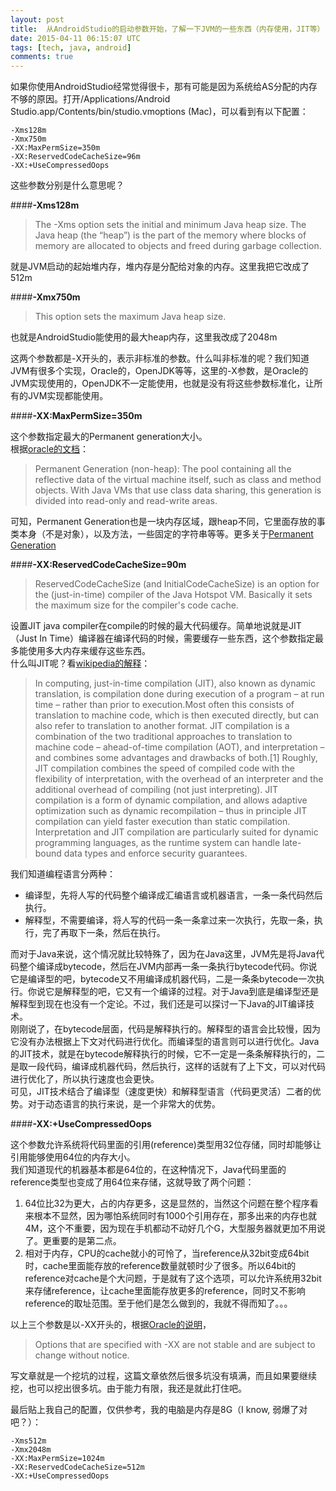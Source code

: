 ```yaml
---
layout: post
title:  从AndroidStudio的启动参数开始，了解一下JVM的一些东西（内存使用，JIT等）
date: 2015-04-11 06:15:07 UTC
tags: [tech, java, android]
comments: true
---
```

如果你使用AndroidStudio经常觉得很卡，那有可能是因为系统给AS分配的内存不够的原因。打开/Applications/Android Studio.app/Contents/bin/studio.vmoptions (Mac)，可以看到有以下配置：

```
-Xms128m  
-Xmx750m  
-XX:MaxPermSize=350m  
-XX:ReservedCodeCacheSize=96m  
-XX:+UseCompressedOops  
```

这些参数分别是什么意思呢？  

####**-Xms128m**     

> The -Xms option sets the initial and minimum Java heap size. The Java heap (the “heap”) is the part of the memory where blocks of memory are allocated to objects and freed during garbage collection.

就是JVM启动的起始堆内存，堆内存是分配给对象的内存。这里我把它改成了512m  


####**-Xmx750m**

> This option sets the maximum Java heap size.

也就是AndroidStudio能使用的最大heap内存，这里我改成了2048m  

这两个参数都是-X开头的，表示非标准的参数。什么叫非标准的呢？我们知道JVM有很多个实现，Oracle的，OpenJDK等等，这里的-X参数，是Oracle的JVM实现使用的，OpenJDK不一定能使用，也就是没有将这些参数标准化，让所有的JVM实现都能使用。


####**-XX:MaxPermSize=350m**     

这个参数指定最大的Permanent generation大小。  
根据[oracle的文档](http://docs.oracle.com/javase/7/docs/technotes/guides/management/jconsole.html)：

> Permanent Generation (non-heap): The pool containing all the reflective data of the virtual machine itself, such as class and method objects. With Java VMs that use class data sharing, this generation is divided into read-only and read-write areas.

可知，Permanent Generation也是一块内存区域，跟heap不同，它里面存放的事类本身（不是对象），以及方法，一些固定的字符串等等。更多关于[Permanent Generation](https://blogs.oracle.com/jonthecollector/entry/presenting_the_permanent_generation)


####**-XX:ReservedCodeCacheSize=90m**  

> ReservedCodeCacheSize (and InitialCodeCacheSize) is an option for the (just-in-time) compiler of the Java Hotspot VM. Basically it sets the maximum size for the compiler's code cache.

设置JIT java compiler在compile的时候的最大代码缓存。简单地说就是JIT（Just In Time）编译器在编译代码的时候，需要缓存一些东西，这个参数指定最多能使用多大内存来缓存这些东西。  
什么叫JIT呢？看[wikipedia的解释](http://en.wikipedia.org/wiki/Just-in-time_compilation)：

> In computing, just-in-time compilation (JIT), also known as dynamic translation, is compilation done during execution of a program – at run time – rather than prior to execution.Most often this consists of translation to machine code, which is then executed directly, but can also refer to translation to another format.
JIT compilation is a combination of the two traditional approaches to translation to machine code – ahead-of-time compilation (AOT), and interpretation – and combines some advantages and drawbacks of both.[1] Roughly, JIT compilation combines the speed of compiled code with the flexibility of interpretation, with the overhead of an interpreter and the additional overhead of compiling (not just interpreting). JIT compilation is a form of dynamic compilation, and allows adaptive optimization such as dynamic recompilation – thus in principle JIT compilation can yield faster execution than static compilation. Interpretation and JIT compilation are particularly suited for dynamic programming languages, as the runtime system can handle late-bound data types and enforce security guarantees.

我们知道编程语言分两种：
- 编译型，先将人写的代码整个编译成汇编语言或机器语言，一条一条代码然后执行。
- 解释型，不需要编译，将人写的代码一条一条拿过来一次执行，先取一条，执行，完了再取下一条，然后在执行。

而对于Java来说，这个情况就比较特殊了，因为在Java这里，JVM先是将Java代码整个编译成bytecode，然后在JVM内部再一条一条执行bytecode代码。你说它是编译型的吧，bytecode又不用编译成机器代码，二是一条条bytecode一次执行。你说它是解释型的吧，它又有一个编译的过程。对于Java到底是编译型还是解释型到现在也没有一个定论。不过，我们还是可以探讨一下Java的JIT编译技术。  
刚刚说了，在bytecode层面，代码是解释执行的。解释型的语言会比较慢，因为它没有办法根据上下文对代码进行优化。而编译型的语言则可以进行优化。Java的JIT技术，就是在bytecode解释执行的时候，它不一定是一条条解释执行的，二是取一段代码，编译成机器代码，然后执行，这样的话就有了上下文，可以对代码进行优化了，所以执行速度也会更快。  
可见，JIT技术结合了编译型（速度更快）和解释型语言（代码更灵活）二者的优势。对于动态语言的执行来说，是一个非常大的优势。  


####**-XX:+UseCompressedOops**     

这个参数允许系统将代码里面的引用(reference)类型用32位存储，同时却能够让引用能够使用64位的内存大小。  
我们知道现代的机器基本都是64位的，在这种情况下，Java代码里面的reference类型也变成了用64位来存储，这就导致了两个问题：  
1. 64位比32为更大，占的内存更多，这是显然的，当然这个问题在整个程序看来根本不显然，因为哪怕系统同时有1000个引用存在，那多出来的内存也就4M，这个不重要，因为现在手机都动不动好几个G，大型服务器就更加不用说了。更重要的是第二点。
2. 相对于内存，CPU的cache就小的可怜了，当reference从32bit变成64bit时，cache里面能存放的reference数量就顿时少了很多。所以64bit的reference对cache是个大问题，于是就有了这个选项，可以允许系统用32bit来存储reference，让cache里面能存放更多的reference，同时又不影响reference的取址范围。至于他们是怎么做到的，我就不得而知了。。。

以上三个参数是以-XX开头的，根据[Oracle的说明](http://www.oracle.com/technetwork/systems/vmoptions-jsp-140102.html)，

>Options that are specified with -XX are not stable and are subject to change without notice.

写文章就是一个挖坑的过程，这篇文章依然后很多坑没有填满，而且如果要继续挖，也可以挖出很多坑。由于能力有限，我还是就此打住吧。

最后贴上我自己的配置，仅供参考，我的电脑是内存是8G（I know, 弱爆了对吧？）：  

```
-Xms512m  
-Xmx2048m  
-XX:MaxPermSize=1024m  
-XX:ReservedCodeCacheSize=512m  
-XX:+UseCompressedOops  
```
